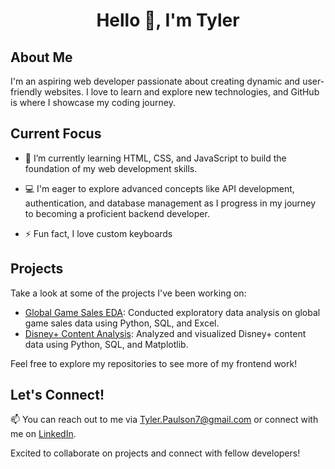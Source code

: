 <h1 align="center">Hello 👋, I'm Tyler</h1>


## About Me

I'm an aspiring web developer passionate about creating dynamic and user-friendly websites. I love to learn and explore new technologies, and GitHub is where I showcase my coding journey.


## Current Focus
- 🌱 I’m currently learning HTML, CSS, and JavaScript to build the foundation of my web development skills.

- 💻 I'm eager to explore advanced concepts like API development, authentication, and database management as I progress in my journey to becoming a proficient backend developer.

- ⚡ Fun fact, I love custom keyboards


## Projects

Take a look at some of the projects I've been working on:

- [Global Game Sales EDA](https://github.com/Tpaulson7/Portfolio_Projects/blob/main/Game%20Sales/Game_sales_EDA.ipynb): Conducted exploratory data analysis on global game sales data using Python, SQL, and Excel.
- [Disney+ Content Analysis](https://github.com/Tpaulson7/Portfolio_Projects/blob/main/Disney%2B/disney_plus_eda.ipynb): Analyzed and visualized Disney+ content data using Python, SQL, and Matplotlib.

Feel free to explore my repositories to see more of my frontend work!


## Let's Connect!

📫 You can reach out to me via [Tyler.Paulson7@gmail.com](mailto:Tyler.Paulson7@gmail.com) or connect with me on [LinkedIn](https://www.linkedin.com/in/tpaulson7/).

Excited to collaborate on projects and connect with fellow developers! 
